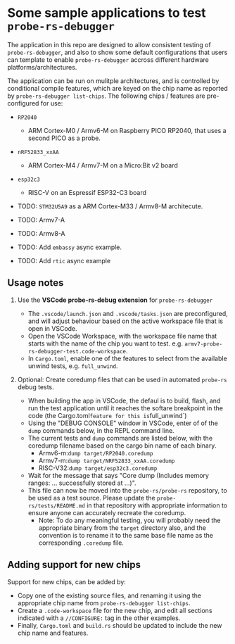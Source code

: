 # Some sample applications to test `probe-rs-debugger`

The application in this repo are designed to allow consistent testing of `probe-rs-debugger`, and also to show some default configurations that users can template to enable `probe-rs-debugger` accross different hardware platforms/architectures.

The application can be run on mulitple architectures, and is controlled by conditional compile features, which are keyed on the chip name as reported by `probe-rs-debugger list-chips`. The following chips / features are pre-configured for use:

- `RP2040`
  - ARM Cortex-M0 / Armv6-M on Raspberry PICO RP2040, that uses a second PICO as a probe.
- `nRF52833_xxAA`
  - ARM Cortex-M4 / Armv7-M on a Micro:Bit v2 board
- `esp32c3`
  - RISC-V on an Espressif ESP32-C3 board

- TODO: `STM32U5A9` as a ARM Cortex-M33 / Armv8-M architecute.
- TODO: Armv7-A
- TODO: Armv8-A
- TODO: Add `embassy` async example.
- TODO: Add `rtic` async example

## Usage notes

1. Use the **VSCode probe-rs-debug extension** for `probe-rs-debugger`

    - The `.vscode/launch.json` and `.vscode/tasks.json` are preconfigured, and will adjust behaviour based on the active workspace file that is open in VSCode.
    - Open the VSCode Workspace, with the workspace file name that starts with the name of the chip you want to test. e.g. `armv7-probe-rs-debugger-test.code-workspace`.
    - In `Cargo.toml`, enable one of the features to select from the available unwind tests, e.g. `full_unwind`.

2. Optional: Create coredump files that can be used in automated `probe-rs` debug tests.

    - When building the app in VSCode, the defaul is to build, flash, and run the test application until it reaches the softare breakpoint in the code (the  Cargo.toml` feature for this is `full_unwind`)
    - Using the "DEBUG CONSOLE" window in VSCode, enter of of the `dump` commands below, in the REPL command line.
    - The current tests and `dump` commands are listed below, with the coredump filename based on the cargo bin name of each binary.
      - Armv6-m:`dump target/RP2040.coredump`
      - Armv7-m:`dump target/NRF52833_xxAA.coredump`
      - RISC-V32:`dump target/esp32c3.coredump`
    - Wait for the message that says "Core dump (Includes memory ranges: ... successfully stored at ...)".
    - This file can now be moved into the `probe-rs/probe-rs` repository, to be used as a test source. Please update the `probe-rs/tests/README.md` in that repository with appropriate information to ensure anyone can accurately recreate the coredump.
      - Note: To do any meaningful testing, you will probably need the appropriate binary from the `target` directory also, and the convention is to rename it to the same base file name as the corresponding `.coredump` file.
  
## Adding support for new chips

Support for new chips, can be added by:

- Copy one of the existing source files, and renaming it using the appropriate chip name from `probe-rs-debugger list-chips`.
- Create a `.code-workspace` file for the new chip, and edit all sections indicated with a `//CONFIGURE:` tag in the other examples.
- Finally, `Cargo.toml` and `build.rs` should be updated to include the new chip name and features.
